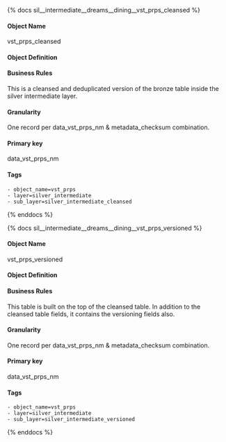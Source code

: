 {% docs sil__intermediate__dreams__dining__vst_prps_cleansed %}

#### Object Name
vst_prps_cleansed

#### Object Definition


#### Business Rules
This is a cleansed and deduplicated version of the bronze table inside the silver intermediate layer.

#### Granularity
One record per data_vst_prps_nm & metadata_checksum combination.

#### Primary key
data_vst_prps_nm

#### Tags
    - object_name=vst_prps
    - layer=silver_intermediate
    - sub_layer=silver_intermediate_cleansed

{% enddocs %}

{% docs sil__intermediate__dreams__dining__vst_prps_versioned %}

#### Object Name
vst_prps_versioned

#### Object Definition


#### Business Rules
This table is built on the top of the cleansed table. In addition to the cleansed table fields, it contains the versioning fields also.

#### Granularity
One record per data_vst_prps_nm & metadata_checksum combination.

#### Primary key
data_vst_prps_nm

#### Tags
    - object_name=vst_prps
    - layer=silver_intermediate
    - sub_layer=silver_intermediate_versioned

{% enddocs %}